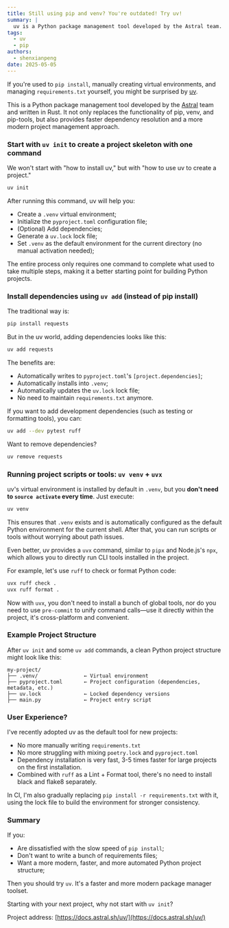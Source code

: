 ```yaml
---
title: Still using pip and venv? You're outdated! Try uv!
summary: |
  uv is a Python package management tool developed by the Astral team. It replaces the functionality of pip, venv, and pip-tools, offering faster dependency resolution and a more modern project management approach.
tags:
  - uv
  - pip
authors:
  - shenxianpeng
date: 2025-05-05
---
```


If you're used to `pip install`, manually creating virtual environments, and managing `requirements.txt` yourself, you might be surprised by [uv](https://docs.astral.sh/uv/).

This is a Python package management tool developed by the [Astral](https://astral.sh/) team and written in Rust.  It not only replaces the functionality of pip, venv, and pip-tools, but also provides faster dependency resolution and a more modern project management approach.

### Start with `uv init` to create a project skeleton with one command

We won't start with "how to install uv," but with "how to use uv to create a project."


```bash
uv init
```

After running this command, uv will help you:

* Create a `.venv` virtual environment;
* Initialize the `pyproject.toml` configuration file;
* (Optional) Add dependencies;
* Generate a `uv.lock` lock file;
* Set `.venv` as the default environment for the current directory (no manual activation needed);

The entire process only requires one command to complete what used to take multiple steps, making it a better starting point for building Python projects.

### Install dependencies using `uv add` (instead of pip install)

The traditional way is:

```bash
pip install requests
```

But in the uv world, adding dependencies looks like this:

```bash
uv add requests
```

The benefits are:

* Automatically writes to `pyproject.toml`'s `[project.dependencies]`;
* Automatically installs into `.venv`;
* Automatically updates the `uv.lock` lock file;
* No need to maintain `requirements.txt` anymore.

If you want to add development dependencies (such as testing or formatting tools), you can:

```bash
uv add --dev pytest ruff
```

Want to remove dependencies?

```bash
uv remove requests
```

### Running project scripts or tools: `uv venv` + `uvx`

uv's virtual environment is installed by default in `.venv`, but you **don't need to `source activate` every time**.  Just execute:

```bash
uv venv
```

This ensures that `.venv` exists and is automatically configured as the default Python environment for the current shell.  After that, you can run scripts or tools without worrying about path issues.

Even better, uv provides a `uvx` command, similar to `pipx` and Node.js's `npx`, which allows you to directly run CLI tools installed in the project.

For example, let's use `ruff` to check or format Python code:

```bash
uvx ruff check .
uvx ruff format .
```

Now with `uvx`, you don't need to install a bunch of global tools, nor do you need to use `pre-commit` to unify command calls—use it directly within the project, it's cross-platform and convenient.

### Example Project Structure

After `uv init` and some `uv add` commands, a clean Python project structure might look like this:

```
my-project/
├── .venv/               ← Virtual environment
├── pyproject.toml       ← Project configuration (dependencies, metadata, etc.)
├── uv.lock              ← Locked dependency versions
├── main.py              ← Project entry script
```

### User Experience?

I've recently adopted uv as the default tool for new projects:

* No more manually writing `requirements.txt`
* No more struggling with mixing `poetry.lock` and `pyproject.toml`
* Dependency installation is very fast, 3-5 times faster for large projects on the first installation.
* Combined with `ruff` as a Lint + Format tool, there's no need to install black and flake8 separately.

In CI, I'm also gradually replacing `pip install -r requirements.txt` with it, using the lock file to build the environment for stronger consistency.

### Summary

If you:

* Are dissatisfied with the slow speed of `pip install`;
* Don't want to write a bunch of requirements files;
* Want a more modern, faster, and more automated Python project structure;

Then you should try `uv`. It's a faster and more modern package manager toolset.

Starting with your next project, why not start with `uv init`?

Project address: [https://docs.astral.sh/uv/](https://docs.astral.sh/uv/)

